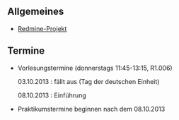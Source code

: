 ## Allgemeines

-   [Redmine-Projekt](https://redmine.cs.hm.edu/projects/wise201314-braun-algdat-1)

## Termine

-   Vorlesungstermine (donnerstags 11:45-13:15, R1.006)

    03.10.2013
    :   fällt aus (Tag der deutschen Einheit)
    
    08.10.2013
    :   Einführung
    
-   Praktikumstermine beginnen nach dem 08.10.2013

